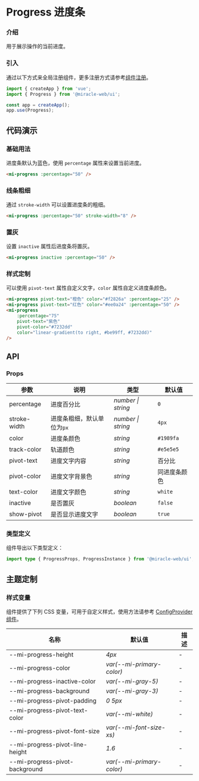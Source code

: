 # Progress 进度条

### 介绍

用于展示操作的当前进度。

### 引入

通过以下方式来全局注册组件，更多注册方式请参考[组件注册](#/zh-CN/advanced-usage#zu-jian-zhu-ce)。

```js
import { createApp } from 'vue';
import { Progress } from '@miracle-web/ui';

const app = createApp();
app.use(Progress);
```

## 代码演示

### 基础用法

进度条默认为蓝色，使用 `percentage` 属性来设置当前进度。

```html
<mi-progress :percentage="50" />
```

### 线条粗细

通过 `stroke-width` 可以设置进度条的粗细。

```html
<mi-progress :percentage="50" stroke-width="8" />
```

### 置灰

设置 `inactive` 属性后进度条将置灰。

```html
<mi-progress inactive :percentage="50" />
```

### 样式定制

可以使用 `pivot-text` 属性自定义文字，`color` 属性自定义进度条颜色。

```html
<mi-progress pivot-text="橙色" color="#f2826a" :percentage="25" />
<mi-progress pivot-text="红色" color="#ee0a24" :percentage="50" />
<mi-progress
    :percentage="75"
    pivot-text="紫色"
    pivot-color="#7232dd"
    color="linear-gradient(to right, #be99ff, #7232dd)"
/>
```

## API

### Props

| 参数 | 说明 | 类型 | 默认值 |
| --- | --- | --- | --- |
| percentage | 进度百分比 | _number \| string_ | `0` |
| stroke-width | 进度条粗细，默认单位为`px` | _number \| string_ | `4px` |
| color | 进度条颜色 | _string_ | `#1989fa` |
| track-color | 轨道颜色 | _string_ | `#e5e5e5` |
| pivot-text | 进度文字内容 | _string_ | 百分比 |
| pivot-color | 进度文字背景色 | _string_ | 同进度条颜色 |
| text-color | 进度文字颜色 | _string_ | `white` |
| inactive | 是否置灰 | _boolean_ | `false` |
| show-pivot | 是否显示进度文字 | _boolean_ | `true` |

### 类型定义

组件导出以下类型定义：

```ts
import type { ProgressProps, ProgressInstance } from '@miracle-web/ui';
```

## 主题定制

### 样式变量

组件提供了下列 CSS 变量，可用于自定义样式，使用方法请参考 [ConfigProvider 组件](#/zh-CN/config-provider)。

| 名称                            | 默认值                    | 描述 |
| ------------------------------- | ------------------------- | ---- |
| --mi-progress-height            | _4px_                     | -    |
| --mi-progress-color             | _var(--mi-primary-color)_ | -    |
| --mi-progress-inactive-color    | _var(--mi-gray-5)_        | -    |
| --mi-progress-background        | _var(--mi-gray-3)_        | -    |
| --mi-progress-pivot-padding     | _0 5px_                   | -    |
| --mi-progress-pivot-text-color  | _var(--mi-white)_         | -    |
| --mi-progress-pivot-font-size   | _var(--mi-font-size-xs)_  | -    |
| --mi-progress-pivot-line-height | _1.6_                     | -    |
| --mi-progress-pivot-background  | _var(--mi-primary-color)_ | -    |
